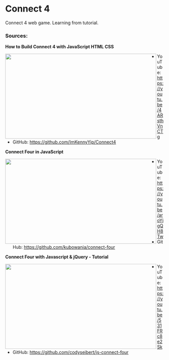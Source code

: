 # Connect 4
Connect 4 web game.
Learning from tutorial.

### Sources:

**How to Build Connect 4 with JavaScript HTML CSS**
<div>
  <img align="left" width="480" height="270" src="https://img.youtube.com/vi/4ARsthVnCTg/maxresdefault.jpg"/>
</div>

- YouTube: https://youtu.be/4ARsthVnCTg
- GitHub: https://github.com/ImKennyYip/Connect4

**Connect Four in JavaScript**
<div>
  <img align="left" width="480" height="270" src="https://img.youtube.com/vi/aroYjgQH8Tw/maxresdefault.jpg"/>
</div>

- YouTube: https://youtu.be/aroYjgQH8Tw
- GitHub: https://github.com/kubowania/connect-four

**Connect Four with Javascript & jQuery - Tutorial**
<div>
  <img align="left" width="480" height="270" src="https://img.youtube.com/vi/531FRc8e2Sk/maxresdefault.jpg"/>
</div>

- YouTube: https://youtu.be/531FRc8e2Sk
- GitHub: https://github.com/codyseibert/js-connect-four
